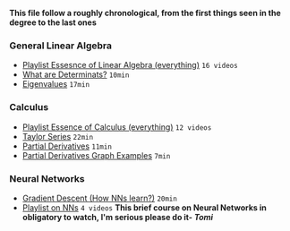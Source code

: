 **This file follow a roughly chronological, from the first things seen in the degree to the last ones**

### General Linear Algebra
- [Playlist Essesnce of Linear Algebra (everything)](https://www.youtube.com/playlist?list=PLZHQObOWTQDPD3MizzM2xVFitgF8hE_ab) `16 videos`
- [What are Determinats?](https://www.youtube.com/watch?v=Ip3X9LOh2dk&list=PLZHQObOWTQDPD3MizzM2xVFitgF8hE_ab&index=6&t=154s) `10min`
- [Eigenvalues](https://www.youtube.com/watch?v=PFDu9oVAE-g&list=PLZHQObOWTQDPD3MizzM2xVFitgF8hE_ab&index=14) `17min`

### Calculus
- [Playlist Essence of Calculus (everything)](https://www.youtube.com/playlist?list=PLZHQObOWTQDMsr9K-rj53DwVRMYO3t5Yr) `12 videos`
- [Taylor Series](https://www.youtube.com/watch?v=3d6DsjIBzJ4&list=PLZHQObOWTQDMsr9K-rj53DwVRMYO3t5Yr&index=11) `22min`
- [Partial Derivatives](https://www.youtube.com/watch?v=AXqhWeUEtQU) `11min`
- [Partial Derivatives Graph Examples](https://www.youtube.com/watch?v=dfvnCHqzK54) `7min`

### Neural Networks
- [Gradient Descent (How NNs learn?)](https://www.youtube.com/watch?v=IHZwWFHWa-w) `20min`
- [Playlist on NNs](https://www.youtube.com/playlist?list=PLZHQObOWTQDNU6R1_67000Dx_ZCJB-3pi) `4 videos`
**This brief course on Neural Networks in obligatory to watch, I'm serious please do it- *Tomi***
